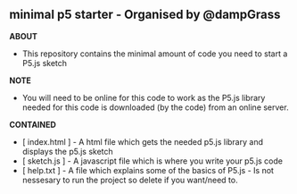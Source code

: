 ## minimal p5 starter - Organised by @dampGrass

**ABOUT**
* This repository contains the minimal amount of code you need to start a P5.js sketch

**NOTE**
* You will need to be online for this code to work as the P5.js library needed for this code is downloaded (by the code) from an online server.

**CONTAINED**
* [ index.html ] - A html file which gets the needed p5.js library and displays the p5.js sketch
* [ sketch.js ] - A javascript file which is where you write your p5.js code
* [ help.txt ] - A file which explains some of the basics of P5.js - Is not nessesary to run the project so delete if you want/need to.

